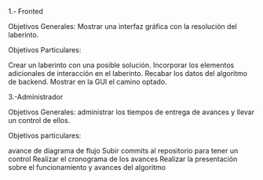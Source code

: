 1.- Fronted

Objetivos Generales: Mostrar una interfaz gráfica con la resolución del laberinto.

Objetivos Particulares:

Crear un laberinto con una posible solución.
Incorporar los elementos adicionales de interacción en el laberinto.
Recabar los datos del algoritmo de backend.
Mostrar en la GUI el camino optado.

3.-Administrador

Objetivos Generales: administrar los tiempos de entrega de avances y llevar un control de ellos.

Objetivos particulares:

avance de diagrama de flujo
Subir commits al repositorio para tener un control
Realizar el cronograma de los avances
Realizar la presentación sobre el funcionamiento y avances del algoritmo
